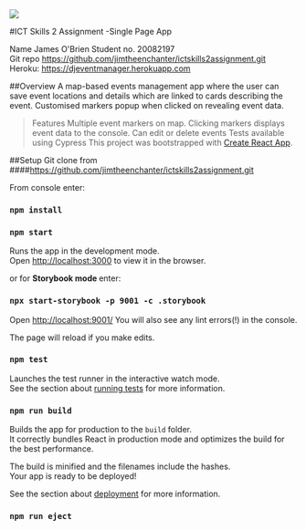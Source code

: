 <img src="https://res.cloudinary.com/jimtheenchanter/image/upload/v1564740843/happycouple1.jpg">

#ICT Skills 2 Assignment  -Single Page App

Name        James O'Brien
Student no. 20082197    
Git repo    https://github.com/jimtheenchanter/ictskills2assignment.git
Heroku:     https://djeventmanager.herokuapp.com


##Overview
A map-based events management app where the user can save event locations and details
 which are linked to cards describing the event. Customised markers popup
 when clicked on revealing event data.

 
 > Features
    Multiple event markers on map. 
    Clicking markers displays event data to the console.
    Can edit or delete events
    Tests available using Cypress
This project was bootstrapped with [Create React App](https://github.com/facebook/create-react-app).

##Setup
Git clone from 
####https://github.com/jimtheenchanter/ictskills2assignment.git

From console enter:
### `npm install`
### `npm start`

Runs the app in the development mode.<br>
Open [http://localhost:3000](http://localhost:3000) to view it in the browser.

or for <strong>Storybook mode </strong> enter:
### `npx start-storybook -p 9001 -c .storybook`
Open [http://localhost:9001/](http://localhost:9001)
You will also see any lint errors(!) in the console.


The page will reload if you make edits.<br>
### `npm test`

Launches the test runner in the interactive watch mode.<br>
See the section about [running tests](https://facebook.github.io/create-react-app/docs/running-tests) for more information.

### `npm run build`

Builds the app for production to the `build` folder.<br>
It correctly bundles React in production mode and optimizes the build for the best performance.

The build is minified and the filenames include the hashes.<br>
Your app is ready to be deployed!

See the section about [deployment](https://facebook.github.io/create-react-app/docs/deployment) for more information.

### `npm run eject`

